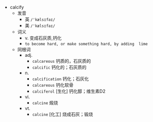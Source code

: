 - calcify
  - 发音
    - 英 `/'kælsɪfaɪ/`
    - 美 `/'kælsɪfaɪ/`
  - 词义
    - v. 变成石灰质,钙化
    - `to become hard, or make something hard, by adding  lime `
  - 同根词
    - adj.
      - `calcareous` 钙质的，石灰质的
      - `calcific` 钙化的；石灰质的
    - n.
      - `calcification` 钙化；石灰化
      - `calcareous` 钙化软骨
      - `calciferol` [生化] 钙化醇；维生素D2
    - vi.
      - `calcine` 煅烧
    - vt.
      - `calcine` [化工] 烧成石灰；锻烧
